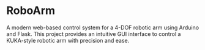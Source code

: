 # RoboArm
A modern web-based control system for a 4-DOF robotic arm using Arduino and Flask. This project provides an intuitive GUI interface to control a KUKA-style robotic arm with precision and ease.
